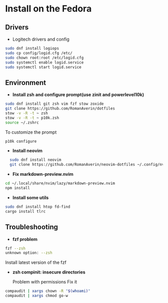 # Install on the Fedora

## Drivers

- Logitech drivers and config

```bash
sudo dnf install logiops
sudo cp config/logid.cfg /etc/
sudo chown root:root /etc/logid.cfg
sudo systemctl enable logid.service
sudo systemctl start logid.service
```

## Environment

- **Install zsh and configure prompt(use zinit and powerlevel10k)**

```bash
sudo dnf install git zsh vim fzf stow zoxide
git clone https://github.com/RomanAverin/dotfiles
stow -v -R -t ~ zsh
stow -v -R -t ~ p10k.zsh
source ~/.zshrc
```

To customize the prompt

```bash
p10k configure
```

- **Install neovim**

```bash
  sudo dnf install neovim
  git clone https://github.com/RomanAverin/neovim-dotfiles ~/.config/nvim
```

- **Fix markdown-preview.nvim**

```bash
cd ~/.local/share/nvim/lazy/markdown-preview.nvim
npm install
```

- **Install some utils**

```bash
sudo dnf install htop fd-find
cargo install tlrc
```

## Troubleshooting

- **fzf problem**

```bash
fzf --zsh
unknown option: --zsh
```

Install latest version of the fzf

- **zsh compinit: insecure directories**

  Problem with permissions
  Fix it

```bash
compaudit | xargs chown -R "$(whoami)"
compaudit | xargs chmod go-w
```
